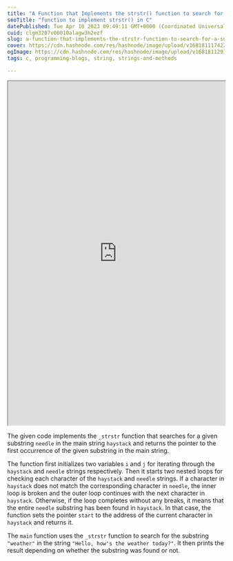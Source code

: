 ```yaml
---
title: "A Function that Implements the strstr() function to search for a substring in a string"
seoTitle: "function to implement strstr() in C"
datePublished: Tue Apr 18 2023 09:49:11 GMT+0000 (Coordinated Universal Time)
cuid: clgm3207v00010alagw3h2ezf
slug: a-function-that-implements-the-strstr-function-to-search-for-a-substring-in-a-string
cover: https://cdn.hashnode.com/res/hashnode/image/upload/v1681811174220/012953a7-ce31-4682-993d-171561429a85.jpeg
ogImage: https://cdn.hashnode.com/res/hashnode/image/upload/v1681811291125/a4ab7d92-3b1f-4d38-84fd-c3f38d0a1573.jpeg
tags: c, programming-blogs, string, strings-and-methods

---
```


<iframe src="https://www.thiscodeworks.com/embed/643e65c242e8de00130a6e3f" style="width:100%;height:800px"></iframe>

The given code implements the `_strstr` function that searches for a given substring `needle` in the main string `haystack` and returns the pointer to the first occurrence of the given substring in the main string.

The function first initializes two variables `i` and `j` for iterating through the `haystack` and `needle` strings respectively. Then it starts two nested loops for checking each character of the `haystack` and `needle` strings. If a character in `haystack` does not match the corresponding character in `needle`, the inner loop is broken and the outer loop continues with the next character in `haystack`. Otherwise, if the loop completes without any breaks, it means that the entire `needle` substring has been found in `haystack`. In that case, the function sets the pointer `start` to the address of the current character in `haystack` and returns it.

The `main` function uses the `_strstr` function to search for the substring `"weather"` in the string `"Hello, how's the weather today?"`. It then prints the result depending on whether the substring was found or not.